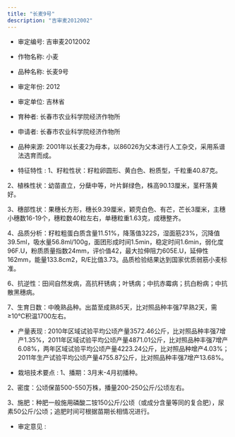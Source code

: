 ```yaml
---
title: "长麦9号"
description: "吉审麦2012002"
---
```

* 审定编号:  吉审麦2012002

*  作物名称:  小麦

*  品种名称:  长麦9号

*  审定年份:  2012

*  审定单位:  吉林省

* 育种者:  长春市农业科学院经济作物所

*  申请者:  长春市农业科学院经济作物所

*  品种来源:  2001年以长麦2为母本，以86026为父本进行人工杂交，采用系谱法选育而成。

*  特征特性 : 
1、籽粒性状：籽粒卵圆形、黄白色、粉质型，千粒重40.87克。
2、植株性状：幼苗直立，分蘖中等，叶片鲜绿色，株高90.13厘米，茎秆落黄好。
3、穗部性状：果穗长方形，穗长9.39厘米，颖壳白色、有芒，芒长3厘米，主穗小穗数16-19个，穗粒数40粒左右，单穗粒重1.63克，成穗整齐。
4、品质分析：籽粒粗蛋白质含量11.51%，降落值322S，湿面筋23%，沉降值39.5ml，吸水量56.8ml/100g，面团形成时间1.5min，稳定时间1.6min，弱化度96F.U，粉质质量指数24mm，评价值42，最大拉伸阻力605E.U，延伸性162mm，能量133.8cm2，R/E比值3.73。品质检验结果达到国家优质弱筋小麦标准。
6、抗逆性：田间自然发病，高抗秆锈病；叶锈病；中抗赤霉病；抗白粉病；中抗散黑穗病。
7、生育日数：中晚熟品种。出苗至成熟85天，比对照品种丰强7早熟2天，需≥10℃积温1700左右。

 
*  产量表现 : 
2010年区域试验平均公顷产量3572.46公斤，比对照品种丰强7增产1.35%，2011年区域试验平均公顷产量4871.01公斤，比对照品种丰强7增产6.08%，两年区域试验平均公顷产量4223.24公斤，比对照品种增产4.03%；2011年生产试验平均公顷产量4755.87公斤，比对照品种丰强7增产13.68%。

*  栽培技术要点 : 
1、播期：3月末-4月初播种。
2、密度：公顷保苗500-550万株，播量200-250公斤/公顷左右。
3、施肥：种肥一般施用磷酸二铵150公斤/公顷（或成分含量等同的复合肥），尿素50公斤/公顷；追肥时间可根据苗期长相情况进行。


*  审定意见 : 

